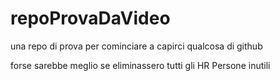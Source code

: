 # repoProvaDaVideo
una repo di prova per cominciare a capirci qualcosa di github

forse sarebbe meglio se eliminassero tutti gli HR
Persone inutili